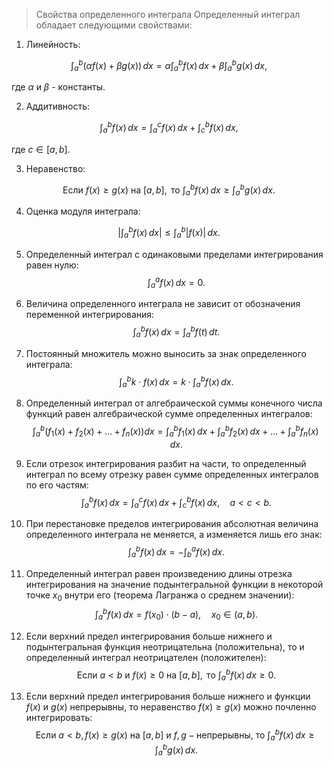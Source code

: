  >Свойства определенного интеграла
 >Определенный интеграл обладает следующими свойствами:

1. Линейность:

$$
\int_a^b (\alpha f(x) + \beta g(x)) \, dx = \alpha \int_a^b f(x) \, dx + \beta \int_a^b g(x) \, dx,
$$

где $\alpha$ и $\beta$ - константы.

2. Аддитивность:

$$
\int_a^b f(x) \, dx = \int_a^c f(x) \, dx + \int_c^b f(x) \, dx,
$$

где $c \in [a, b]$.

3. Неравенство:

$$
\text{Если } f(x) \ge g(x) \text{ на } [a, b], \text{ то } \int_a^b f(x) \, dx \ge \int_a^b g(x) \, dx.
$$

4. Оценка модуля интеграла:

$$
\left| \int_a^b f(x) \, dx \right| \le \int_a^b |f(x)| \, dx.
$$

5. Определенный интеграл с одинаковыми пределами интегрирования равен нулю:
$$
\int_a^a f(x) \, dx = 0.
$$

6. Величина определенного интеграла не зависит от обозначения переменной интегрирования:
$$
\int_a^b f(x) \, dx = \int_a^b f(t) \, dt.
$$

7. Постоянный множитель можно выносить за знак определенного интеграла:
$$
\int_a^b k \cdot f(x) \, dx = k \cdot \int_a^b f(x) \, dx.
$$

8. Определенный интеграл от алгебраической суммы конечного числа функций равен алгебраической сумме определенных интегралов:
$$
\int_a^b \left( f_1(x) + f_2(x) + \dots + f_n(x) \right) dx = \int_a^b f_1(x) \, dx + \int_a^b f_2(x) \, dx + \dots + \int_a^b f_n(x) \, dx.
$$

9. Если отрезок интегрирования разбит на части, то определенный интеграл по всему отрезку равен сумме определенных интегралов по его частям:
$$
\int_a^b f(x) \, dx = \int_a^c f(x) \, dx + \int_c^b f(x) \, dx, \quad a < c < b.
$$

10. При перестановке пределов интегрирования абсолютная величина определенного интеграла не меняется, а изменяется лишь его знак:
$$
\int_a^b f(x) \, dx = -\int_b^a f(x) \, dx.
$$

11. Определенный интеграл равен произведению длины отрезка интегрирования на значение подынтегральной функции в некоторой точке $x_0$ внутри его (теорема Лагранжа о среднем значении):
$$
\int_a^b f(x) \, dx = f(x_0) \cdot (b - a), \quad x_0 \in (a, b).
$$

12. Если верхний предел интегрирования больше нижнего и подынтегральная функция неотрицательна (положительна), то и определенный интеграл неотрицателен (положителен):
$$
\text{Если } a < b \text{ и } f(x) \ge 0 \text{ на } [a, b], \text{ то } \int_a^b f(x) \, dx \ge 0.
$$

13. Если верхний предел интегрирования больше нижнего и функции $f(x)$ и $g(x)$ непрерывны, то неравенство $f(x) \ge g(x)$ можно почленно интегрировать:
$$
\text{Если } a < b, \, f(x) \ge g(x) \text{ на } [a, b] \text{ и } f, g - \text{непрерывны, то } \int_a^b f(x) \, dx \ge \int_a^b g(x) \, dx.
$$